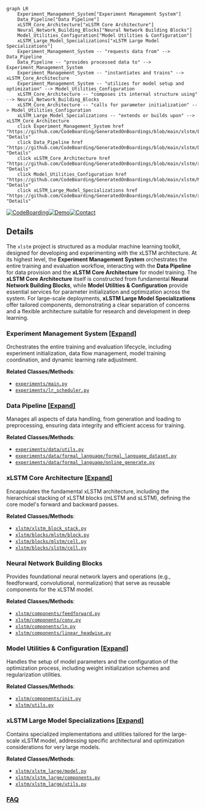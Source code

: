 ```mermaid
graph LR
    Experiment_Management_System["Experiment Management System"]
    Data_Pipeline["Data Pipeline"]
    xLSTM_Core_Architecture["xLSTM Core Architecture"]
    Neural_Network_Building_Blocks["Neural Network Building Blocks"]
    Model_Utilities_Configuration["Model Utilities & Configuration"]
    xLSTM_Large_Model_Specializations["xLSTM Large Model Specializations"]
    Experiment_Management_System -- "requests data from" --> Data_Pipeline
    Data_Pipeline -- "provides processed data to" --> Experiment_Management_System
    Experiment_Management_System -- "instantiates and trains" --> xLSTM_Core_Architecture
    Experiment_Management_System -- "utilizes for model setup and optimization" --> Model_Utilities_Configuration
    xLSTM_Core_Architecture -- "composes its internal structure using" --> Neural_Network_Building_Blocks
    xLSTM_Core_Architecture -- "calls for parameter initialization" --> Model_Utilities_Configuration
    xLSTM_Large_Model_Specializations -- "extends or builds upon" --> xLSTM_Core_Architecture
    click Experiment_Management_System href "https://github.com/CodeBoarding/GeneratedOnBoardings/blob/main/xlstm/Experiment_Management_System.md" "Details"
    click Data_Pipeline href "https://github.com/CodeBoarding/GeneratedOnBoardings/blob/main/xlstm/Data_Pipeline.md" "Details"
    click xLSTM_Core_Architecture href "https://github.com/CodeBoarding/GeneratedOnBoardings/blob/main/xlstm/xLSTM_Core_Architecture.md" "Details"
    click Model_Utilities_Configuration href "https://github.com/CodeBoarding/GeneratedOnBoardings/blob/main/xlstm/Model_Utilities_Configuration.md" "Details"
    click xLSTM_Large_Model_Specializations href "https://github.com/CodeBoarding/GeneratedOnBoardings/blob/main/xlstm/xLSTM_Large_Model_Specializations.md" "Details"
```

[![CodeBoarding](https://img.shields.io/badge/Generated%20by-CodeBoarding-9cf?style=flat-square)](https://github.com/CodeBoarding/GeneratedOnBoardings)[![Demo](https://img.shields.io/badge/Try%20our-Demo-blue?style=flat-square)](https://www.codeboarding.org/demo)[![Contact](https://img.shields.io/badge/Contact%20us%20-%20contact@codeboarding.org-lightgrey?style=flat-square)](mailto:contact@codeboarding.org)

## Details

The `xlstm` project is structured as a modular machine learning toolkit, designed for developing and experimenting with the xLSTM architecture. At its highest level, the **Experiment Management System** orchestrates the entire training and evaluation workflow, interacting with the **Data Pipeline** for data provision and the **xLSTM Core Architecture** for model training. The **xLSTM Core Architecture** itself is constructed from fundamental **Neural Network Building Blocks**, while **Model Utilities & Configuration** provide essential services for parameter initialization and optimization across the system. For large-scale deployments, **xLSTM Large Model Specializations** offer tailored components, demonstrating a clear separation of concerns and a flexible architecture suitable for research and development in deep learning.

### Experiment Management System [[Expand]](./Experiment_Management_System.md)
Orchestrates the entire training and evaluation lifecycle, including experiment initialization, data flow management, model training coordination, and dynamic learning rate adjustment.


**Related Classes/Methods**:

- <a href="https://github.com/NX-AI/xlstm/blob/main/experiments/main.py" target="_blank" rel="noopener noreferrer">`experiments/main.py`</a>
- <a href="https://github.com/NX-AI/xlstm/blob/main/experiments/lr_scheduler.py" target="_blank" rel="noopener noreferrer">`experiments/lr_scheduler.py`</a>


### Data Pipeline [[Expand]](./Data_Pipeline.md)
Manages all aspects of data handling, from generation and loading to preprocessing, ensuring data integrity and efficient access for training.


**Related Classes/Methods**:

- <a href="https://github.com/NX-AI/xlstm/blob/main/experiments/data/utils.py" target="_blank" rel="noopener noreferrer">`experiments/data/utils.py`</a>
- <a href="https://github.com/NX-AI/xlstm/blob/main/experiments/data/formal_language/formal_language_dataset.py" target="_blank" rel="noopener noreferrer">`experiments/data/formal_language/formal_language_dataset.py`</a>
- <a href="https://github.com/NX-AI/xlstm/blob/main/experiments/data/formal_language/online_generate.py" target="_blank" rel="noopener noreferrer">`experiments/data/formal_language/online_generate.py`</a>


### xLSTM Core Architecture [[Expand]](./xLSTM_Core_Architecture.md)
Encapsulates the fundamental xLSTM architecture, including the hierarchical stacking of xLSTM blocks (mLSTM and sLSTM), defining the core model's forward and backward passes.


**Related Classes/Methods**:

- <a href="https://github.com/NX-AI/xlstm/blob/main/xlstm/xlstm_block_stack.py" target="_blank" rel="noopener noreferrer">`xlstm/xlstm_block_stack.py`</a>
- <a href="https://github.com/NX-AI/xlstm/blob/main/xlstm/blocks/mlstm/block.py" target="_blank" rel="noopener noreferrer">`xlstm/blocks/mlstm/block.py`</a>
- <a href="https://github.com/NX-AI/xlstm/blob/main/xlstm/blocks/mlstm/cell.py" target="_blank" rel="noopener noreferrer">`xlstm/blocks/mlstm/cell.py`</a>
- <a href="https://github.com/NX-AI/xlstm/blob/main/xlstm/blocks/slstm/cell.py" target="_blank" rel="noopener noreferrer">`xlstm/blocks/slstm/cell.py`</a>


### Neural Network Building Blocks
Provides foundational neural network layers and operations (e.g., feedforward, convolutional, normalization) that serve as reusable components for the xLSTM model.


**Related Classes/Methods**:

- <a href="https://github.com/NX-AI/xlstm/blob/main/xlstm/components/feedforward.py" target="_blank" rel="noopener noreferrer">`xlstm/components/feedforward.py`</a>
- <a href="https://github.com/NX-AI/xlstm/blob/main/xlstm/components/conv.py" target="_blank" rel="noopener noreferrer">`xlstm/components/conv.py`</a>
- <a href="https://github.com/NX-AI/xlstm/blob/main/xlstm/components/ln.py" target="_blank" rel="noopener noreferrer">`xlstm/components/ln.py`</a>
- <a href="https://github.com/NX-AI/xlstm/blob/main/xlstm/components/linear_headwise.py" target="_blank" rel="noopener noreferrer">`xlstm/components/linear_headwise.py`</a>


### Model Utilities & Configuration [[Expand]](./Model_Utilities_Configuration.md)
Handles the setup of model parameters and the configuration of the optimization process, including weight initialization schemes and regularization utilities.


**Related Classes/Methods**:

- <a href="https://github.com/NX-AI/xlstm/blob/main/xlstm/components/init.py" target="_blank" rel="noopener noreferrer">`xlstm/components/init.py`</a>
- <a href="https://github.com/NX-AI/xlstm/blob/main/xlstm/utils.py" target="_blank" rel="noopener noreferrer">`xlstm/utils.py`</a>


### xLSTM Large Model Specializations [[Expand]](./xLSTM_Large_Model_Specializations.md)
Contains specialized implementations and utilities tailored for the large-scale xLSTM model, addressing specific architectural and optimization considerations for very large models.


**Related Classes/Methods**:

- <a href="https://github.com/NX-AI/xlstm/blob/main/xlstm/xlstm_large/model.py" target="_blank" rel="noopener noreferrer">`xlstm/xlstm_large/model.py`</a>
- <a href="https://github.com/NX-AI/xlstm/blob/main/xlstm/xlstm_large/components.py" target="_blank" rel="noopener noreferrer">`xlstm/xlstm_large/components.py`</a>
- <a href="https://github.com/NX-AI/xlstm/blob/main/xlstm/xlstm_large/utils.py" target="_blank" rel="noopener noreferrer">`xlstm/xlstm_large/utils.py`</a>




### [FAQ](https://github.com/CodeBoarding/GeneratedOnBoardings/tree/main?tab=readme-ov-file#faq)